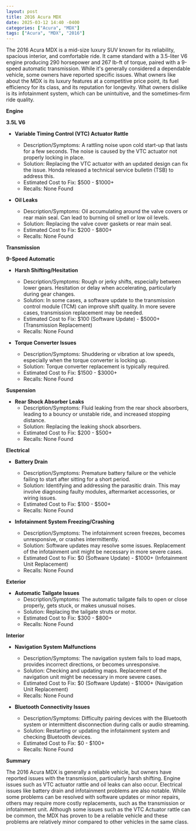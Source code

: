 ```yaml
---
layout: post
title: 2016 Acura MDX
date: 2025-03-12 14:40 -0400
categories: ["Acura", "MDX"]
tags: ["Acura", "MDX", "2016"]
---
```

The 2016 Acura MDX is a mid-size luxury SUV known for its reliability, spacious interior, and comfortable ride. It came standard with a 3.5-liter V6 engine producing 290 horsepower and 267 lb-ft of torque, paired with a 9-speed automatic transmission. While it's generally considered a dependable vehicle, some owners have reported specific issues. What owners like about the MDX is its luxury features at a competitive price point, its fuel efficiency for its class, and its reputation for longevity. What owners dislike is its infotainment system, which can be unintuitive, and the sometimes-firm ride quality.

**Engine**

**3.5L V6**

*   **Variable Timing Control (VTC) Actuator Rattle**
    *   Description/Symptoms: A rattling noise upon cold start-up that lasts for a few seconds. The noise is caused by the VTC actuator not properly locking in place.
    *   Solution: Replacing the VTC actuator with an updated design can fix the issue. Honda released a technical service bulletin (TSB) to address this.
    *   Estimated Cost to Fix: $500 - $1000+
    *   Recalls: None Found

*   **Oil Leaks**
    *   Description/Symptoms: Oil accumulating around the valve covers or rear main seal. Can lead to burning oil smell or low oil levels.
    *   Solution: Replacing the valve cover gaskets or rear main seal.
    *   Estimated Cost to Fix: $200 - $800+
    *   Recalls: None Found

**Transmission**

**9-Speed Automatic**

*   **Harsh Shifting/Hesitation**
    *   Description/Symptoms: Rough or jerky shifts, especially between lower gears. Hesitation or delay when accelerating, particularly during gear changes.
    *   Solution: In some cases, a software update to the transmission control module (TCM) can improve shift quality. In more severe cases, transmission replacement may be needed.
    *   Estimated Cost to Fix: $100 (Software Update) - $5000+ (Transmission Replacement)
    *   Recalls: None Found

*   **Torque Converter Issues**
    *   Description/Symptoms: Shuddering or vibration at low speeds, especially when the torque converter is locking up.
    *   Solution: Torque converter replacement is typically required.
    *   Estimated Cost to Fix: $1500 - $3000+
    *   Recalls: None Found

**Suspension**

*   **Rear Shock Absorber Leaks**
    *   Description/Symptoms: Fluid leaking from the rear shock absorbers, leading to a bouncy or unstable ride, and increased stopping distance.
    *   Solution: Replacing the leaking shock absorbers.
    *   Estimated Cost to Fix: $200 - $500+
    *   Recalls: None Found

**Electrical**

*   **Battery Drain**
    *   Description/Symptoms: Premature battery failure or the vehicle failing to start after sitting for a short period.
    *   Solution: Identifying and addressing the parasitic drain. This may involve diagnosing faulty modules, aftermarket accessories, or wiring issues.
    *   Estimated Cost to Fix: $100 - $500+
    *   Recalls: None Found

*   **Infotainment System Freezing/Crashing**
    *   Description/Symptoms: The infotainment screen freezes, becomes unresponsive, or crashes intermittently.
    *   Solution: Software updates may resolve some issues. Replacement of the infotainment unit might be necessary in more severe cases.
    *   Estimated Cost to Fix: $0 (Software Update) - $1000+ (Infotainment Unit Replacement)
    *   Recalls: None Found

**Exterior**

*   **Automatic Tailgate Issues**
    *   Description/Symptoms: The automatic tailgate fails to open or close properly, gets stuck, or makes unusual noises.
    *   Solution: Replacing the tailgate struts or motor.
    *   Estimated Cost to Fix: $300 - $800+
    *   Recalls: None Found

**Interior**

*   **Navigation System Malfunctions**
    *   Description/Symptoms: The navigation system fails to load maps, provides incorrect directions, or becomes unresponsive.
    *   Solution: Checking and updating maps. Replacement of the navigation unit might be necessary in more severe cases.
    *   Estimated Cost to Fix: $0 (Software Update) - $1000+ (Navigation Unit Replacement)
    *   Recalls: None Found

*   **Bluetooth Connectivity Issues**
    *   Description/Symptoms: Difficulty pairing devices with the Bluetooth system or intermittent disconnection during calls or audio streaming.
    *   Solution: Restarting or updating the infotainment system and checking Bluetooth devices.
    *   Estimated Cost to Fix: $0 - $100+
    *   Recalls: None Found

**Summary**

The 2016 Acura MDX is generally a reliable vehicle, but owners have reported issues with the transmission, particularly harsh shifting. Engine issues such as VTC actuator rattle and oil leaks can also occur. Electrical issues like battery drain and infotainment problems are also notable. While some problems can be resolved with software updates or minor repairs, others may require more costly replacements, such as the transmission or infotainment unit. Although some issues such as the VTC Actuator rattle can be common, the MDX has proven to be a reliable vehicle and these problems are relatively minor compared to other vehicles in the same class.

